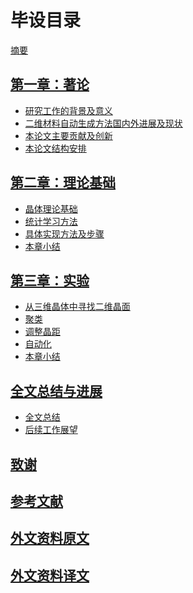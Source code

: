 # 毕设目录

[摘要](abstract.md)

## [第一章：著论](part-1.md)

* [研究工作的背景及意义](1-1.md)
* [二维材料自动生成方法国内外进展及现状](1-2.md)
* [本论文主要贡献及创新](1-3.md)
* [本论文结构安排](1-4.md)


## [第二章：理论基础](part-2.md)

* [晶体理论基础](2-1.md)
* [统计学习方法](2-2.md)
* [具体实现方法及步骤](2-3.md)
* [本章小结](2-4.md)

## [第三章：实验](part-3.md)

* [从三维晶体中寻找二维晶面]()
* [聚类]()
* [调整晶距]()
* [自动化]()
* [本章小结]()

## [全文总结与进展](part-4.md)

* [全文总结]()
* [后续工作展望]()

## [致谢]()

## [参考文献]()

## [外文资料原文]()

## [外文资料译文]()
